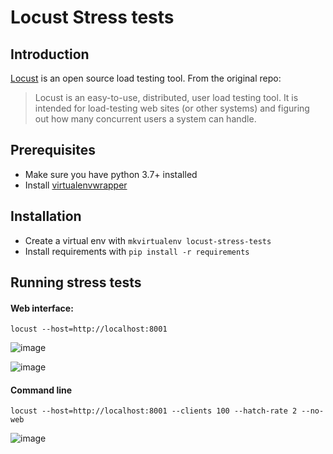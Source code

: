 # Locust Stress tests 

## Introduction

[Locust](https://github.com/locustio/locust) is an open source load testing tool. From the original repo:
> Locust is an easy-to-use, distributed, user load testing tool. It is intended for load-testing web sites (or other systems) and figuring out how many concurrent users a system can handle. 

## Prerequisites

- Make sure you have python 3.7+ installed
- Install [virtualenvwrapper](https://virtualenvwrapper.readthedocs.io/en/latest/install.html)

## Installation

- Create a virtual env with `mkvirtualenv locust-stress-tests`
- Install requirements with `pip install -r requirements`

## Running stress tests

#### Web interface:
```
locust --host=http://localhost:8001
```

![image](https://user-images.githubusercontent.com/9268203/67151850-4f442300-f2a2-11e9-9f1c-587bee1003a5.png)

![image](https://user-images.githubusercontent.com/9268203/67151626-0a6abd00-f29f-11e9-85fd-5204b9951c53.png)


#### Command line

```
locust --host=http://localhost:8001 --clients 100 --hatch-rate 2 --no-web
```
![image](https://user-images.githubusercontent.com/9268203/67151646-5e75a180-f29f-11e9-891e-ccdb2061cc92.png)

